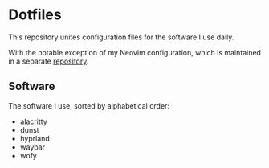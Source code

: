 # Dotfiles

This repository unites configuration files for the software I use daily.

With the notable exception of my Neovim configuration, which is maintained in a
separate [repository](https://github.com/m4rtinh4rt/nvim).

## Software

The software I use, sorted by alphabetical order:

- alacritty
- dunst
- hyprland
- waybar
- wofy
